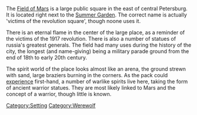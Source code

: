 The [Field of
Mars](http://en.wikipedia.org/wiki/Field_of_Mars_\(Saint_Petersburg\))
is a large public square in the east of central Petersburg. It is
located right next to the [Summer Garden](Summer_Garden "wikilink"). The
correct name is actually 'victims of the revolution square', though
noone uses it.

There is an eternal flame in the center of the large place, as a
reminder of the victims of the 1917 revolution. There is also a number
of statues of russia's greatest generals. The field had many uses during
the history of the city, the longest (and name-giving) being a military
parade ground from the end of 18th to early 20th century.

The spirit world of the place looks almost like an arena, the ground
strewn with sand, large braziers burning in the corners. As the pack
could [experience](The_fate_of_The_Bleeding_Stone "wikilink")
first-hand, a number of warlike spirits live here, taking the form of
ancient warrior statues. They are most likely linked to Mars and the
concept of a warrior, though little is known.

[Category:Setting](Category:Setting "wikilink")
[Category:Werewolf](Category:Werewolf "wikilink")